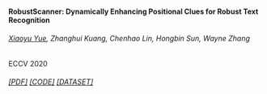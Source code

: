 #### RobustScanner: Dynamically Enhancing Positional Clues for Robust Text Recognition
###### <u>Xiaoyu Yue</u>, Zhanghui Kuang, Chenhao Lin, Hongbin Sun, Wayne Zhang
ECCV 2020 
###### [[PDF]](https://arxiv.org/pdf/2007.07542.pdf) [[CODE]](https://github.com/open-mmlab/mmocr) [[DATASET]](https://github.com/open-mmlab/mmocr)
